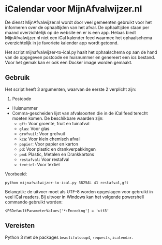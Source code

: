 # iCalendar voor MijnAfvalwijzer.nl
De dienst MijnAfvalwijzer.nl wordt door veel gemeenten gebruikt voor het informeren over de ophaaltijden van het afval.
De ophaaltijden staan per maand overzichtelijk op de website en er is een app.
Helaas biedt MijnAfvalwijzer.nl niet een iCal kalender feed waarmee het ophaalschema overzichtelijk in je favoriete kalender app wordt getoond.

Het script mijnafvalwijzer-to-ical.py haalt het ophaalschema op aan de hand van de opgegeven postcode en huisnummer en genereert een ics bestand.
Voor het gemak kan er ook een Docker image worden gemaakt.

## Gebruik
Het script heeft 3 argumenten, waarvan de eerste 2 verplicht zijn:
  1. Postcode
  - Huisnummer
  - Comma-gescheiden lijst van afvalsoorten die in de iCal feed terecht moeten komen. De beschikbare waarden zijn:
    - `gft`: Voor groente, fruit en tuinafval
    - `glas`: Voor glas
    - `grofvuil`: Voor grofvuil
    - `kca`: Voor klein chemisch afval
    - `papier`: Voor papier en karton
    - `pd`: Voor plastic en drankverpakkingen
    - `pmd`: Plastic, Metalen en Drankkartons
    - `restafval`: Voor restafval
    - `textiel`: Voor textiel

Voorbeeld:

    python mijnafvalwijzer-to-ical.py 3825AL 41 restafval,gft


Belangrijk: de uitvoer moet als UTF-8 worden opgeslagen voor gebruikt in veel iCal readers.
Bij uitvoer in Windows kan het volgende powershell commando gebruikt worden:

    $PSDefaultParameterValues['*:Encoding'] = 'utf8'


## Vereisten
Python 3 met de packages `beautifulsoup4`, `requests`, `icalendar`.
